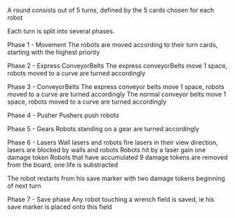 A round consists out of 5 turns, defined by the 5 cards chosen for each robot

Each turn is split into several phases.

Phase 1 - Movement
 The robots are moved according to their turn cards, starting with the highest priority

Phase 2 - Express ConveyorBelts
 The express conveyorBelts move 1 space, robots moved to a curve are turned accordingly

Phase 3 - ConveyorBelts
 The express conveyor belts move 1 space, robots moved to a curve are turned accordingly
 The normal conveyor belts move 1 space, robots moved to a curve are turned accordingly

Phase 4 - Pusher
 Pushers push robots

Phase 5 - Gears
 Robots standing on a gear are turned accordingly

Phase 6 - Lasers
 Wall lasers and robots fire lasers in their view direction, lasers are blocked by walls and robots
 Robots hit by a laser gain one damage token
 Robots that have accumulated 9 damage tokens are removed from the board, one life is substracted 
 
 The robot restarts from his save marker with two damage tokens beginning of next turn
 
Phase 7 - Save phase
 Any robot touching a wrench field is saved, ie his save marker is placed onto this field